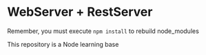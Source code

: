 # WebServer + RestServer

Remember, you must execute ``` npm install ``` to rebuild node_modules

This repository is a Node learning base